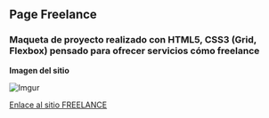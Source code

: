 ## Page Freelance
### Maqueta de proyecto realizado con HTML5, CSS3 (Grid, Flexbox) pensado para ofrecer servicios cómo freelance

**Imagen del sitio**

![Imgur](https://i.imgur.com/1YXC0Vb.jpg)

[Enlace al sitio FREELANCE][site]

[site]:https://freelancerponch.netlify.app/